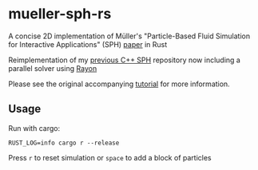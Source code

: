 # mueller-sph-rs
A concise 2D implementation of Müller's "Particle-Based Fluid Simulation for Interactive Applications" (SPH) [paper](https://matthias-research.github.io/pages/publications/sca03.pdf) in Rust

Reimplementation of my [previous C++ SPH](https://github.com/cerrno/mueller-sph) repository now including a parallel solver using [Rayon](https://github.com/rayon-rs/rayon)

Please see the original accompanying [tutorial](https://lucasschuermann.com/writing/implementing-sph-in-2d) for more information.

## Usage
Run with cargo:
```
RUST_LOG=info cargo r --release
```
Press `r` to reset simulation or `space` to add a block of particles
